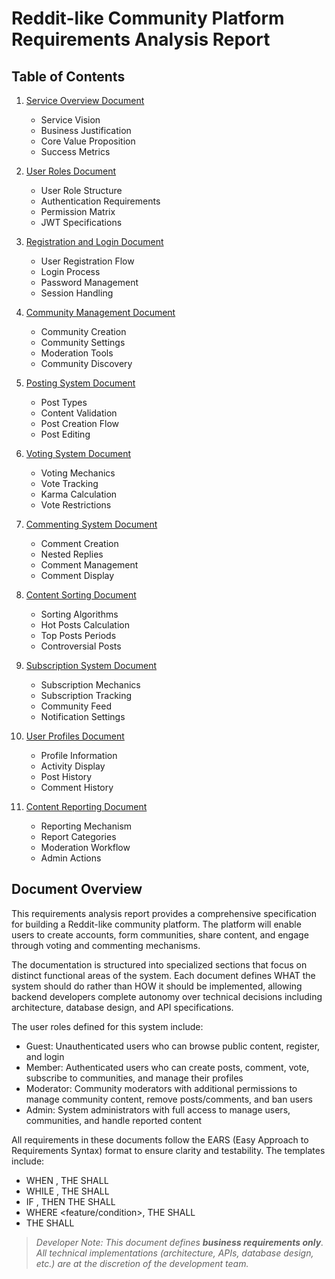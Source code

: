 # Reddit-like Community Platform Requirements Analysis Report

## Table of Contents

1. [Service Overview Document](./01-service-overview.md)
   - Service Vision
   - Business Justification
   - Core Value Proposition
   - Success Metrics

2. [User Roles Document](./02-user-roles.md)
   - User Role Structure
   - Authentication Requirements
   - Permission Matrix
   - JWT Specifications

3. [Registration and Login Document](./03-registration-login.md)
   - User Registration Flow
   - Login Process
   - Password Management
   - Session Handling

4. [Community Management Document](./04-community-management.md)
   - Community Creation
   - Community Settings
   - Moderation Tools
   - Community Discovery

5. [Posting System Document](./05-posting-system.md)
   - Post Types
   - Content Validation
   - Post Creation Flow
   - Post Editing

6. [Voting System Document](./06-voting-system.md)
   - Voting Mechanics
   - Vote Tracking
   - Karma Calculation
   - Vote Restrictions

7. [Commenting System Document](./07-commenting-system.md)
   - Comment Creation
   - Nested Replies
   - Comment Management
   - Comment Display

8. [Content Sorting Document](./08-content-sorting.md)
   - Sorting Algorithms
   - Hot Posts Calculation
   - Top Posts Periods
   - Controversial Posts

9. [Subscription System Document](./09-subscription-system.md)
   - Subscription Mechanics
   - Subscription Tracking
   - Community Feed
   - Notification Settings

10. [User Profiles Document](./10-user-profiles.md)
    - Profile Information
    - Activity Display
    - Post History
    - Comment History

11. [Content Reporting Document](./11-content-reporting.md)
    - Reporting Mechanism
    - Report Categories
    - Moderation Workflow
    - Admin Actions

## Document Overview

This requirements analysis report provides a comprehensive specification for building a Reddit-like community platform. The platform will enable users to create accounts, form communities, share content, and engage through voting and commenting mechanisms.

The documentation is structured into specialized sections that focus on distinct functional areas of the system. Each document defines WHAT the system should do rather than HOW it should be implemented, allowing backend developers complete autonomy over technical decisions including architecture, database design, and API specifications.

The user roles defined for this system include:
- Guest: Unauthenticated users who can browse public content, register, and login
- Member: Authenticated users who can create posts, comment, vote, subscribe to communities, and manage their profiles
- Moderator: Community moderators with additional permissions to manage community content, remove posts/comments, and ban users
- Admin: System administrators with full access to manage users, communities, and handle reported content

All requirements in these documents follow the EARS (Easy Approach to Requirements Syntax) format to ensure clarity and testability. The templates include:
- WHEN <trigger>, THE <system> SHALL <function>
- WHILE <state>, THE <system> SHALL <function>
- IF <condition>, THEN THE <system> SHALL <function>
- WHERE <feature/condition>, THE <system> SHALL <function>
- THE <system> SHALL <function>

> *Developer Note: This document defines **business requirements only**. All technical implementations (architecture, APIs, database design, etc.) are at the discretion of the development team.*